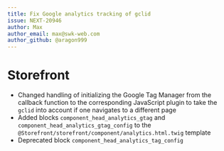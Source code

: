 ```yaml
---
title: Fix Google analytics tracking of gclid
issue: NEXT-20946
author: Max
author_email: max@swk-web.com
author_github: @aragon999
---
```

# Storefront
* Changed handling of initializing the Google Tag Manager from the callback function to the corresponding JavaScript plugin to take the `gclid` into account if one navigates to a different page
* Added blocks `component_head_analytics_gtag` and `component_head_analytics_gtag_config` to the `@Storefront/storefront/component/analytics.html.twig` template
* Deprecated block `component_head_analytics_tag_config`

